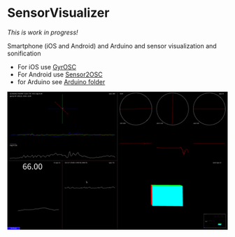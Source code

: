 # SensorVisualizer

*This is work in progress!*

Smartphone (iOS and Android) and Arduino and sensor visualization and sonification

- For iOS use [GyrOSC](https://apps.apple.com/de/app/gyrosc/id418751595)
- For Android use [Sensor2OSC](https://github.com/kasparsj/Sensor2OSC)
- for Arduino see [Arduino folder](https://github.com/kasparsj/SensorVisualizer/tree/main/Arduino)

![Polar H10](/Screenshot/polar-h10.png?raw=true "Polar H10")
